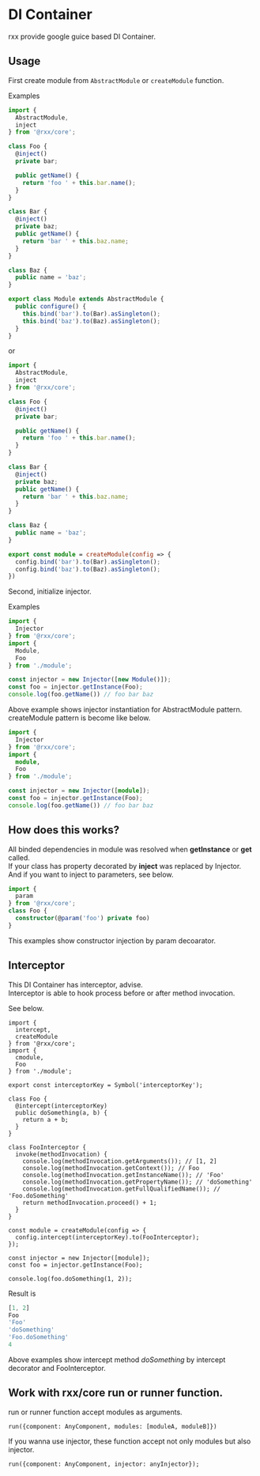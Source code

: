 # DI Container

rxx provide google guice based DI Container.

## Usage

First create module from `AbstractModule` or `createModule` function.

Examples

```typescript
import {
  AbstractModule,
  inject
} from '@rxx/core';

class Foo {
  @inject()
  private bar;

  public getName() {
    return 'foo ' + this.bar.name();
  }
}

class Bar {
  @inject()
  private baz;
  public getName() {
    return 'bar ' + this.baz.name;
  }
}

class Baz {
  public name = 'baz';
}

export class Module extends AbstractModule {
  public configure() {
    this.bind('bar').to(Bar).asSingleton();
    this.bind('baz').to(Baz).asSingleton();
  }
}
```

or


```typescript
import {
  AbstractModule,
  inject
} from '@rxx/core';

class Foo {
  @inject()
  private bar;

  public getName() {
    return 'foo ' + this.bar.name();
  }
}

class Bar {
  @inject()
  private baz;
  public getName() {
    return 'bar ' + this.baz.name;
  }
}

class Baz {
  public name = 'baz';
}

export const module = createModule(config => {
  config.bind('bar').to(Bar).asSingleton();
  config.bind('baz').to(Baz).asSingleton();
})
```

Second, initialize injector.

Examples

```typescript
import {
  Injector
} from '@rxx/core';
import {
  Module,
  Foo
} from './module';

const injector = new Injector([new Module()]);
const foo = injector.getInstance(Foo);
console.log(foo.getName()) // foo bar baz
```

Above example shows injector instantiation for AbstractModule pattern.  
createModule pattern is become like below.

```typescript
import {
  Injector
} from '@rxx/core';
import {
  module,
  Foo
} from './module';

const injector = new Injector([module]);
const foo = injector.getInstance(Foo);
console.log(foo.getName()) // foo bar baz
```

## How does this works?

All binded dependencies in module was resolved when __getInstance__ or __get__ called.  
If your class has property decorated by __inject__ was replaced by Injector.  
And if you want to inject to parameters, see below.

```typescript
import {
  param
} from '@rxx/core';
class Foo {
  constructor(@param('foo') private foo)
}
```

This examples show constructor injection by param decoarator.


## Interceptor

This DI Container has interceptor, advise.  
Interceptor is able to hook process before or after method invocation.

See below.

```
import {
  intercept,
  createModule
} from '@rxx/core';
import {
  cmodule,
  Foo
} from './module';

export const interceptorKey = Symbol('interceptorKey');

class Foo {
  @intercept(interceptorKey)
  public doSomething(a, b) {
    return a + b;
  }
}

class FooInterceptor {
  invoke(methodInvocation) {
    console.log(methodInvocation.getArguments()); // [1, 2]
    console.log(methodInvocation.getContext()); // Foo
    console.log(methodInvocation.getInstanceName()); // 'Foo'
    console.log(methodInvocation.getPropertyName()); // 'doSomething'
    console.log(methodInvocation.getFullQualifiedName()); // 'Foo.doSomething'
    return methodInvocation.proceed() + 1;
  }
}

const module = createModule(config => {
  config.intercept(interceptorKey).to(FooInterceptor);
});

const injector = new Injector([module]);
const foo = injector.getInstance(Foo);

console.log(foo.doSomething(1, 2));
```

Result is

```javascript
[1, 2]
Foo
'Foo'
'doSomething'
'Foo.doSomething'
4
```

Above examples show intercept method _doSomething_ by intercept decorator and FooInterceptor.

## Work with rxx/core run or runner function.

run or runner function accept modules as arguments.

```
run({component: AnyComponent, modules: [moduleA, moduleB]})
```

If you wanna use injector, these function accept not only modules but also injector.

```
run({component: AnyComponent, injector: anyInjector});
```
